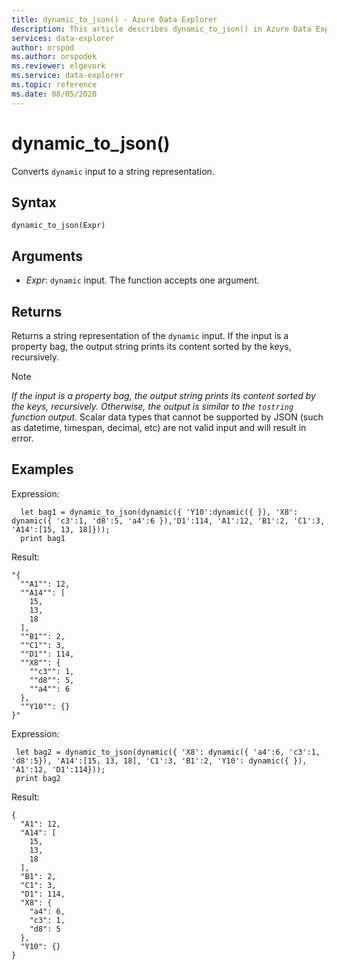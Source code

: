 ```yaml
---
title: dynamic_to_json() - Azure Data Explorer 
description: This article describes dynamic_to_json() in Azure Data Explorer.
services: data-explorer
author: orspod
ms.author: orspodek
ms.reviewer: elgevork
ms.service: data-explorer
ms.topic: reference
ms.date: 08/05/2020
---
```

# dynamic_to_json()

Converts `dynamic` input to a string representation.

## Syntax

`dynamic_to_json(Expr)`

## Arguments

* *Expr*: `dynamic` input. The function accepts one argument.

## Returns

Returns a string representation of the `dynamic` input. If the input is a property bag, the output string prints its content sorted by the keys, recursively.

 >[!NOTE]
 >_If the input is a property bag, the output string prints its content sorted by the keys, recursively. Otherwise, the output is similar to the `tostring` function output._
 > Scalar data types that cannot be supported by JSON (such as datetime, timespan, decimal, etc) are not valid input and will result in error.

## Examples

Expression:

```kusto
  let bag1 = dynamic_to_json(dynamic({ 'Y10':dynamic({ }), 'X8': dynamic({ 'c3':1, 'd8':5, 'a4':6 }),'D1':114, 'A1':12, 'B1':2, 'C1':3, 'A14':[15, 13, 18]}));
  print bag1
```
  
Result:

```
"{
  ""A1"": 12,
  ""A14"": [
    15,
    13,
    18
  ],
  ""B1"": 2,
  ""C1"": 3,
  ""D1"": 114,
  ""X8"": {
    ""c3"": 1,
    ""d8"": 5,
    ""a4"": 6
  },
  ""Y10"": {}
}"
```

Expression:

```kusto
 let bag2 = dynamic_to_json(dynamic({ 'X8': dynamic({ 'a4':6, 'c3':1, 'd8':5}), 'A14':[15, 13, 18], 'C1':3, 'B1':2, 'Y10': dynamic({ }), 'A1':12, 'D1':114}));
 print bag2
```
 
Result:

```
{
  "A1": 12,
  "A14": [
    15,
    13,
    18
  ],
  "B1": 2,
  "C1": 3,
  "D1": 114,
  "X8": {
    "a4": 6,
    "c3": 1,
    "d8": 5
  },
  "Y10": {}
}
```
